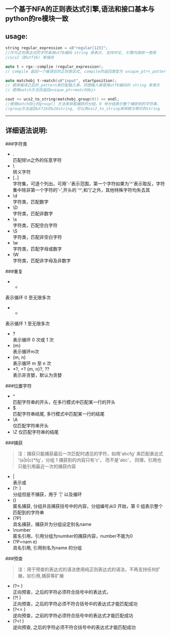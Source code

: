 
一个基于NFA的正则表达式引擎,语法和接口基本与python的re模块一致  
---

usage:
--- 
```cpp
string regular_expression = u8"regular[123]";  
//作为正则表达式的字符串用utf8编码 string 来表示, 支持中文, 引擎内部统一使用
//ucs2（即utf16) 来储存

auto t = rgx::complie (regular_expression);
// compile 返回一个编译后的正则表达式, compile的返回类型为 unique_ptr<_pattern>

auto matchobj t->match(u8"input", startposition);
// 使用编译之后的_pattern来匹配输入串，同理输入串使用utf8编码的 string 来表示
// 使用match方法将返回unique_ptr<matchObj>

cout << ucs2_to_string(matchobj.group(0)) << endl;
//使用matchObj的group() 方法来获取捕获的分组，0 号分组表示整个捕获到的字符串，
//group方法返回utf16的u16string, 可以用usc2_to_string来转换为等价的string
```
---


详细语法说明: 
---

###字符类
- .  
匹配除\n之外的任意字符
- \  
转义字符
- [..]  
字符集，可逐个列出，可用'-'表示范围，第一个字符如果为'^'表示取反，字符集中除非第一个字符的'-',开头的 '^',和']'之外，其他特殊字符均失去其           
- \d  
字符类，匹配数字
- \D  
字符类，匹配非数字
- \s  
字符类，匹配空白字符
- \S  
字符类，匹配非空白字符
- \w  
字符类，匹配字母或数字
- \W  
字符类，匹配非字母及非数字

###重复 
- *  
表示循环 0 至无限多次
- +  
表示循环 1 至无限多次
- ?  
表示循环 0 次或 1 次
- {m}  
表示循环m次
- {m, n}  
表示循环 m 至 n 次
- \*?, +? {m, n}?, ??  
表示非贪婪，默认为贪婪

###位置字符 
- ^  
匹配字符串的开头，在多行模式中匹配某一行的开头
- $  
匹配字符串结尾, 多行模式中匹配某一行的结尾
- \A  
仅匹配字符串开头
- \Z
仅匹配字符串的结尾

###捕获
> 注：捕获只能捕获最后一次匹配时遇见的字符，如用'abcfg' 来匹配表达式 '(a|b|c)\*fg'，分组 1 捕获到的内容只有'c'， 而不是'abc'， 同理，引用也只能引用最近一次的捕获内容
- |  
表示或
- (?: )  
分组但是不捕获，用于 '|' 以及循环
- ()  
匿名捕获, 分组并且捕获括号中的内容，分组编号从0 开始，第 0 组表示整个匹配到的字符串
- (?P<nam    e>)  
具名捕获，捕获并为分组设定别名name
- \number  
匿名引用，引用分组为number的捕获内容，number不能为0
- (?P=nam    e)  
具名引用, 引用别名为name 的分组

###预查
> 注：用于预查的表达式的语法使用纯正则表达式的语法，不再支持任何扩展，如引用,捕获等扩展
- (?= )  
正向预查，之后的字符必须符合括号中的表达式，
- (?! )  
正向预查，之后的字符必须不符合括号中的表达式才能匹配成功
- (?<= )  
逆向预查，之前的字符必须符合括号中的表达式才能匹配成功
- (?<\! )  
逆向预查, 之后的字符必须不符合括号中的表达式才能匹配成功
